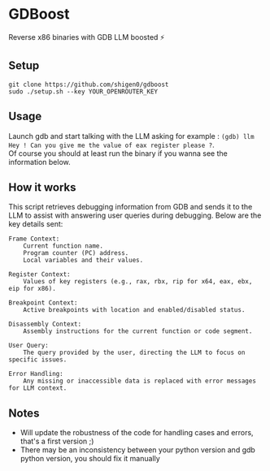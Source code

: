 # GDBoost

Reverse x86 binaries with GDB LLM boosted ⚡

## Setup

`git clone https://github.com/shigen0/gdboost`  
`sudo ./setup.sh --key YOUR_OPENROUTER_KEY`

## Usage

Launch gdb and start talking with the LLM asking for example : `(gdb) llm Hey ! Can you give me the value of eax register please ?`.  
Of course you should at least run the binary if you wanna see the information below.

## How it works

This script retrieves debugging information from GDB and sends it to the LLM to assist with answering user queries during debugging. Below are the key details sent:

    Frame Context:
        Current function name.
        Program counter (PC) address.
        Local variables and their values.

    Register Context:
        Values of key registers (e.g., rax, rbx, rip for x64, eax, ebx, eip for x86).

    Breakpoint Context:
        Active breakpoints with location and enabled/disabled status.

    Disassembly Context:
        Assembly instructions for the current function or code segment.

    User Query:
        The query provided by the user, directing the LLM to focus on specific issues.

    Error Handling:
        Any missing or inaccessible data is replaced with error messages for LLM context.

## Notes

- Will update the robustness of the code for handling cases and errors, that's a first version ;)
- There may be an inconsistency between your python version and gdb python version, you should fix it manually
